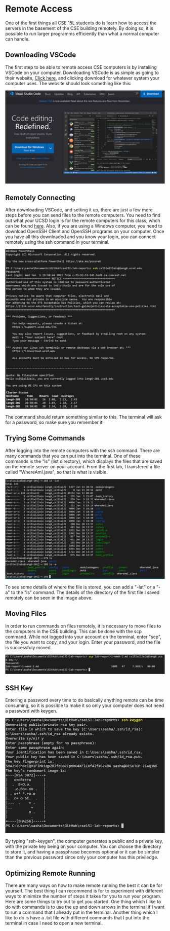 # Remote Access
One of the first things all CSE 15L students do is learn how to access the servers in the basement of the CSE building remotely. By doing so, it is possible to run larger programms efficiently than what a normal computer can handle. 

## Downloading VSCode

The first step to be able to remote access CSE computers is by installing VSCode on your computer. Downloading VSCode is as simple as going to their website, [Click here](https://code.visualstudio.com/), and clicking download for whatever system your computer uses. The website should look something like this:

![Image](DownloadVSCode.PNG)

## Remotely Connecting

After downloading VSCode, and setting it up, there are just a few more steps before you can send files to the remote computers. You need to find out what your UCSD login is for the remote computers for this class, whch can be found [here](https://sdacs.ucsd.edu/~icc/index.php). Also, if you are using a Windows computer, you need to download OpenSSH Client and OpenSSH programs on your computer. Once you have all this downloaded and you know your login, you can connect remotely using the ssh command in your terminal.

![Image](LogingInRemotely.PNG)

The command should return something similar to this. The terminal will ask for a password, so make sure you remember it!

## Trying Some Commands

After logging into the remote computers with the ssh command. There are many commands that you can put into the terminal. One of these commands is the "ls" (list directory), which displays the files that are saved on the remote server on your account. From the first lab, I transfered a file called "WhereAmI.java", so that is what is visible.

![Image](RunningCommandsInTerminal.PNG)

To see some details of where the file is stored, you can add a "-lat" or a "-a" to the "ls" command. The details of the directory of the first file I saved remotely can be seen in the image above.

## Moving Files

In order to run commands on files remotely, it is necessary to move files to the computers in the CSE building. This can be done with the scp command. While not logged into your account on the terminal, enter "scp", the file you want to copy, and your login. Enter your password, and the file is successfuly moved.

![Image](SavingRemotely.PNG)

## SSH Key

Entering a password every time to do basically anything remote can be time consuming, so it is possible to make it so only your computer does not need a password with keygen. 

![Image](KeygenCommand.PNG)

By typing "ssh-keygen", the computer generates a public and a private key, with the private key being on your computer. You can choose the directory to store it, and having a passphrase becomes optional or it can be simpler than the previous password since only your computer has this priviledge. 

## Optimizing Remote Running

There are many ways on how to make remote running the best it can be for yourself. The best thing I can recommend is for to experiment with different ways to minimize the number of steps it takes for you to run your program. Here are some things to try out to get you started. One thing which I like to do with commands is to use the up and down arrows in the terminal if I want to run a command that I already put in the terminal. Another thing which I like to do is have a .txt file with different commands that I put into the terminal in case I need to open a new terminal.